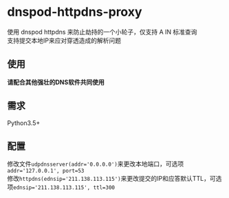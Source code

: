 # dnspod-httpdns-proxy
使用 dnspod httpdns 来防止劫持的一个小轮子，仅支持 A IN 标准查询  
支持提交本地IP来应对穿透造成的解析问题  
## 使用  
__请配合其他强壮的DNS软件共同使用__  
## 需求  
Python3.5+  
## 配置  
修改文件```udpdnsserver(addr='0.0.0.0')```来更改本地端口，可选项```addr='127.0.0.1', port=53```  
修改```httpdns(ednsip='211.138.113.115')```来更改提交的IP和应答默认TTL，可选项```ednsip='211.138.113.115', ttl=300```  
